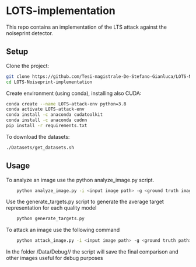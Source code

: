 # LOTS-implementation

This repo contains an implementation of the LTS attack against the noiseprint detector.

## Setup

Clone the project:
```bash
git clone https://github.com/Tesi-magistrale-De-Stefano-Gianluca/LOTS-Noiseprint-implementation.git
cd LOTS-Noiseprint-implementation
```

Create environment (using conda), installing also CUDA:
```bash
conda create --name LOTS-attack-env python=3.8 
conda activate LOTS-attack-env
conda install -c anaconda cudatoolkit
conda install -c anaconda cudnn
pip install -r requirements.txt
```

To download the datasets: 
```bash
./Datasets/get_datasets.sh
```

## Usage
To analyze an image use the python analyze_image.py script.
```bash
    python analyze_image.py -i <input image path> -g <ground truth image path> -q <quality factor>
```

Use the generate_targets.py script to generate the average target representation for each quality model
```bash
    python generate_targets.py 
```

To attack an image use the following command
```bash
    python attack_image.py -i <input image path> -g <ground truth path> -d
```
In the folder /Data/Debug/<run id>/ the script will save the final comparison and other images useful for debug purposes